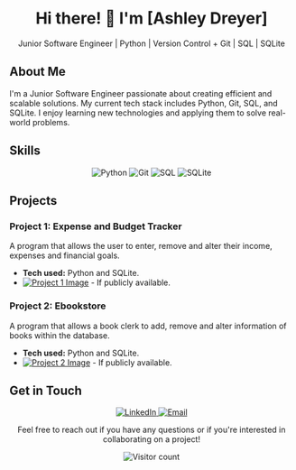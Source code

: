 <!-- Header -->
<h1 align="center">Hi there! 👋 I'm [Ashley Dreyer]</h1>

<!-- Intro -->
<p align="center">Junior Software Engineer | Python | Version Control + Git | SQL | SQLite </p>

<!-- Main Content -->
## About Me

I'm a Junior Software Engineer passionate about creating efficient and scalable solutions. My current tech stack includes Python, Git, SQL, and SQLite. I enjoy learning new technologies and applying them to solve real-world problems.

## Skills

<p align="center">
  <img src="https://img.shields.io/badge/Python-3776AB?style=for-the-badge&logo=python&logoColor=white" alt="Python">
  <img src="https://img.shields.io/badge/Git-F05032?style=for-the-badge&logo=git&logoColor=white" alt="Git">
  <img src="https://img.shields.io/badge/SQL-4479A1?style=for-the-badge&logo=sql&logoColor=white" alt="SQL">
  <img src="https://img.shields.io/badge/SQLite-003B57?style=for-the-badge&logo=sqlite&logoColor=white" alt="SQLite">
</p>

## Projects

### Project 1: Expense and Budget Tracker

A program that allows the user to enter, remove and alter their income, expenses and financial goals.

- **Tech used:** Python and SQLite.
- [![Project 1 Image](link_to_image)](#) - If publicly available.

### Project 2: Ebookstore

A program that allows a book clerk to add, remove and alter information of books within the database.

- **Tech used:** Python and SQLite.
- [![Project 2 Image](link_to_image)](#) - If publicly available.

## Get in Touch

<p align="center">
  <a href="https://www.linkedin.com/in/ashley-dreyer-b3b460302?utm_source=share&utm_campaign=share_via&utm_content=profile&utm_medium=ios_app/">
    <img src="https://img.shields.io/badge/LinkedIn-0077B5?style=for-the-badge&logo=linkedin&logoColor=white" alt="LinkedIn">
  </a>
  <a href="dashley26@gmail.com">
    <img src="https://img.shields.io/badge/Email-D14836?style=for-the-badge&logo=gmail&logoColor=white" alt="Email">
  </a>
</p>

<p align="center">Feel free to reach out if you have any questions or if you're interested in collaborating on a project!</p>

<!-- Footer -->
<p align="center">
  <img src="https://visitor-badge.laobi.icu/badge?page_id=yourusername.yourrepositoryname" alt="Visitor count">
</p>
